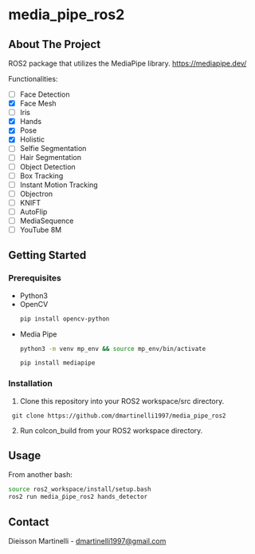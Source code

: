 # media_pipe_ros2
<!-- ABOUT THE PROJECT -->
## About The Project
ROS2 package that utilizes the MediaPipe library.
https://mediapipe.dev/

Functionalities:
- [ ] Face Detection
- [x] Face Mesh
- [ ] Iris
- [x] Hands
- [x] Pose
- [x] Holistic
- [ ] Selfie Segmentation
- [ ] Hair Segmentation
- [ ] Object Detection
- [ ] Box Tracking
- [ ] Instant Motion Tracking
- [ ] Objectron
- [ ] KNIFT
- [ ] AutoFlip
- [ ] MediaSequence
- [ ] YouTube 8M
<!-- GETTING STARTED -->
## Getting Started

### Prerequisites
* Python3
* OpenCV
    ```sh
  pip install opencv-python
  ```
* Media Pipe
  ```sh
  python3 -m venv mp_env && source mp_env/bin/activate
  ```
  ```sh
  pip install mediapipe
  ```
### Installation
1. Clone this repository into your ROS2 workspace/src directory.
 ```
  git clone https://github.com/dmartinelli1997/media_pipe_ros2
  ``` 
2. Run colcon_build from your ROS2 workspace directory.
<!-- USAGE EXAMPLES -->
## Usage
From another bash:
  ```sh
  source ros2_workspace/install/setup.bash
  ros2 run media_ṕipe_ros2 hands_detector
  ```
<!-- CONTACT -->
## Contact

Dieisson Martinelli - dmartinelli1997@gmail.com
